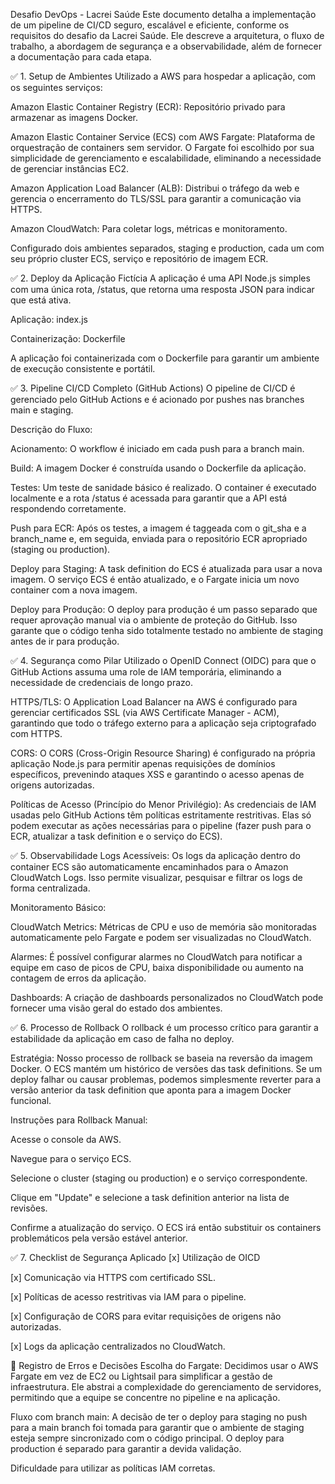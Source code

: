 Desafio DevOps - Lacrei Saúde
Este documento detalha a implementação de um pipeline de CI/CD seguro, escalável e eficiente, conforme os requisitos do desafio da Lacrei Saúde. Ele descreve a arquitetura, o fluxo de trabalho, a abordagem de segurança e a observabilidade, além de fornecer a documentação para cada etapa.

✅ 1. Setup de Ambientes
Utilizado a AWS para hospedar a aplicação, com os seguintes serviços:

Amazon Elastic Container Registry (ECR): Repositório privado para armazenar as imagens Docker.

Amazon Elastic Container Service (ECS) com AWS Fargate: Plataforma de orquestração de containers sem servidor. O Fargate foi escolhido por sua simplicidade de gerenciamento e escalabilidade, eliminando a necessidade de gerenciar instâncias EC2.

Amazon Application Load Balancer (ALB): Distribui o tráfego da web e gerencia o encerramento do TLS/SSL para garantir a comunicação via HTTPS.

Amazon CloudWatch: Para coletar logs, métricas e monitoramento.

Configurado dois ambientes separados, staging e production, cada um com seu próprio cluster ECS, serviço e repositório de imagem ECR.

✅ 2. Deploy da Aplicação Fictícia
A aplicação é uma API Node.js simples com uma única rota, /status, que retorna uma resposta JSON para indicar que está ativa.

Aplicação: index.js

Containerização: Dockerfile

A aplicação foi containerizada com o Dockerfile para garantir um ambiente de execução consistente e portátil.

✅ 3. Pipeline CI/CD Completo (GitHub Actions)
O pipeline de CI/CD é gerenciado pelo GitHub Actions e é acionado por pushes nas branches main e staging.

Descrição do Fluxo:

Acionamento: O workflow é iniciado em cada push para a branch main.

Build: A imagem Docker é construída usando o Dockerfile da aplicação.

Testes: Um teste de sanidade básico é realizado. O container é executado localmente e a rota /status é acessada para garantir que a API está respondendo corretamente.

Push para ECR: Após os testes, a imagem é taggeada com o git_sha e a branch_name e, em seguida, enviada para o repositório ECR apropriado (staging ou production).

Deploy para Staging: A task definition do ECS é atualizada para usar a nova imagem. O serviço ECS é então atualizado, e o Fargate inicia um novo container com a nova imagem.

Deploy para Produção: O deploy para produção é um passo separado que requer aprovação manual via o ambiente de proteção do GitHub. Isso garante que o código tenha sido totalmente testado no ambiente de staging antes de ir para produção.

✅ 4. Segurança como Pilar
Utilizado o OpenID Connect (OIDC) para que o GitHub Actions assuma uma role de IAM temporária, eliminando a necessidade de credenciais de longo prazo.

HTTPS/TLS: O Application Load Balancer na AWS é configurado para gerenciar certificados SSL (via AWS Certificate Manager - ACM), garantindo que todo o tráfego externo para a aplicação seja criptografado com HTTPS.

CORS: O CORS (Cross-Origin Resource Sharing) é configurado na própria aplicação Node.js para permitir apenas requisições de domínios específicos, prevenindo ataques XSS e garantindo o acesso apenas de origens autorizadas.

Políticas de Acesso (Princípio do Menor Privilégio): As credenciais de IAM usadas pelo GitHub Actions têm políticas estritamente restritivas. Elas só podem executar as ações necessárias para o pipeline (fazer push para o ECR, atualizar a task definition e o serviço do ECS).

✅ 5. Observabilidade
Logs Acessíveis: Os logs da aplicação dentro do container ECS são automaticamente encaminhados para o Amazon CloudWatch Logs. Isso permite visualizar, pesquisar e filtrar os logs de forma centralizada.

Monitoramento Básico:

CloudWatch Metrics: Métricas de CPU e uso de memória são monitoradas automaticamente pelo Fargate e podem ser visualizadas no CloudWatch.

Alarmes: É possível configurar alarmes no CloudWatch para notificar a equipe em caso de picos de CPU, baixa disponibilidade ou aumento na contagem de erros da aplicação.

Dashboards: A criação de dashboards personalizados no CloudWatch pode fornecer uma visão geral do estado dos ambientes.

✅ 6. Processo de Rollback
O rollback é um processo crítico para garantir a estabilidade da aplicação em caso de falha no deploy.

Estratégia: Nosso processo de rollback se baseia na reversão da imagem Docker. O ECS mantém um histórico de versões das task definitions. Se um deploy falhar ou causar problemas, podemos simplesmente reverter para a versão anterior da task definition que aponta para a imagem Docker funcional.

Instruções para Rollback Manual:

Acesse o console da AWS.

Navegue para o serviço ECS.

Selecione o cluster (staging ou production) e o serviço correspondente.

Clique em "Update" e selecione a task definition anterior na lista de revisões.

Confirme a atualização do serviço. O ECS irá então substituir os containers problemáticos pela versão estável anterior.

✅ 7. Checklist de Segurança Aplicado
[x] Utilização de OICD

[x] Comunicação via HTTPS com certificado SSL.

[x] Políticas de acesso restritivas via IAM para o pipeline.

[x] Configuração de CORS para evitar requisições de origens não autorizadas.

[x] Logs da aplicação centralizados no CloudWatch.

📝 Registro de Erros e Decisões
Escolha do Fargate: Decidimos usar o AWS Fargate em vez de EC2 ou Lightsail para simplificar a gestão de infraestrutura. Ele abstrai a complexidade do gerenciamento de servidores, permitindo que a equipe se concentre no pipeline e na aplicação.

Fluxo com branch main: A decisão de ter o deploy para staging no push para a main branch foi tomada para garantir que o ambiente de staging esteja sempre sincronizado com o código principal. O deploy para production é separado para garantir a devida validação.

Dificuldade para utilizar as políticas IAM corretas.
